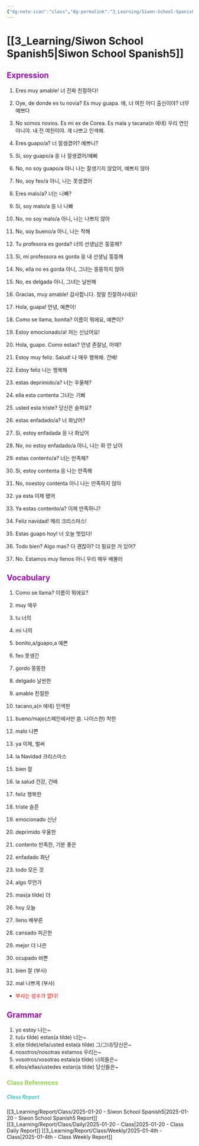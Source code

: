 ```yaml
---
{"dg-note-icon":"class","dg-permalink":"3_Learning/Siwon-School-Spanish5","created-date":"2025-01-20 9:13:27 pm","date":"2025-01-20","type":"class","tags":["class","spanish"],"aliases":null,"name":"Siwon School Spanish","courseName":"NEW 왕초보 탈출 파닉스","dg-publish":true,"permalink":"/3_Learning/Siwon-School-Spanish5/","dgPassFrontmatter":true,"noteIcon":"class"}
---
```



# [[3_Learning/Siwon School Spanish5\|Siwon School Spanish5]]
## <font color="#9d0ab3">Expression</font>
1. Eres muy amable! 너 진짜 친절하다!
2. Oye, de donde es tu novia? Es muy guapa. 얘, 너 여친 어디 출신이야? 너무 예쁘다
3. No somos novios. Es mi ex de Corea. Es mala y tacana(n 에녜) 우리 연인 아니야. 내 전 여친이야. 걔 나쁘고 인색해.
4. Eres guapo/a? 너 잘생겼어? 예쁘니?
5. Si, soy guapo/a 응 나 잘생겼어/예뻐
6. No, no soy guapo/a 아니 나는 잘생기지 않았어, 예쁘지 않아
7. No, soy feo/a 아니, 나는 못생겼어
8. Eres malo/a? 너는 나빠?
9. Si, soy malo/a 응 나 나빠
10. No, no soy malo/a 아니, 나는 나쁘지 않아
11. No, soy bueno/a 아니, 나는 착해
12. Tu profesora es gorda? 너의 선생님은 뚱뚱해?
13. Si, mi professora es gorda 응 내 선생님 뚱뚱해
14. No, ella no es gorda 아니, 그녀는 뚱뚱하지 않아
15. No, es delgada 아니, 그녀는 날씬해
16. Gracias, muy amable! 감사합니다. 정말 친절하시네요!
17. Hola, guapa! 안녕, 예쁜이!
18. Como se llama, bonita? 이름이 뭐에요, 예쁜이?

1. Estoy emocionado/a! 저는 신났어요!
2. Hola, guapo. Como estas? 안녕 존잘남, 어때?
3. Estoy muy feliz. Salud! 나 매우 행복해. 건배!
4. Estoy feliz 나는 행복해
5. estas deprimido/a? 너는 우울해?
6. ella esta contenta 그녀는 기뻐
7. usted esta triste? 당신은 슬퍼요?
8. estas enfadado/a? 너 화났어?
9. Si, estoy enfadada 응 나 화났어
10. No, no estoy enfadado/a 아니, 나는 화 안 났어
11. estas contento/a? 너는 만족해?
12. Si, estoy contenta 응 나는 만족해
13. No, noestoy contenta 아니 나는 만족하지 않아
14. ya esta 이제 됐어
15. Ya estas contento/a? 이제 만족하니?
16. Feliz navidad! 메리 크리스마스!

1. Estas guapo hoy! 너 오늘 멋있다!
2. Todo bien? Algo mas? 다 괜찮아? 더 필요한 거 있어?
3. No. Estamos muy llenos 아니 우리 매우 배불러
## <font color="#9d0ab3">Vocabulary</font>
1. Como se llama? 이름이 뭐에요?
2. muy 매우
3. tu 너의
4. mi 나의
5. bonito,a/guapo,a 예쁜
6. feo 못생긴
7. gordo 뚱뚱한
8. delgado 날씬한
9. amable 친절한
10. tacano,a(n 에녜) 인색한
11. bueno/majo(스페인에서만 씀. 나이스한) 착한
12. malo 나쁜

1. ya 이제, 벌써
2. la Navidad 크리스마스
3. bien 잘
4. la salud 건강, 건배
5. feliz 행복한
6. triste 슬픈
7. emocionado 신난
8. deprimido 우울한
9. contento 만족한, 기분 좋은
10. enfadado 화난

1. todo 모든 것
2. algo 무언가
3. mas(a tilde) 더
4. hoy 오늘
5. lleno 배부른
6. cansado 피곤한
7. mejor 더 나은
8. ocupado 바쁜
9. bien 잘 (부사)
10. mal 나쁘게 (부사)
- <font color="#ff0000">부사는 성수가 없다!</font>
## <font color="#9d0ab3">Grammar</font>
1. yo estoy 나는~
2. tu(u tilde) estas(a tilde) 너는~
3. el(e tilde)/ella/usted esta(a tilde) 그/그녀/당신은~
4. nosotros/nosotras estamos 우리는~
5. vosotros/vosotras estais(a tilde) 너희들은~
6. ellos/ellas/ustedes estan(a tilde) 당신들은~


















### <font color="#92d050">Class References</font>
##### <font color="#41c9cb">Class Report</font>
[[3_Learning/Report/Class/2025-01-20 - Siwon School Spanish5\|2025-01-20 - Siwon School Spanish5 Report]]
[[3_Learning/Report/Class/Daily/2025-01-20 - Class\|2025-01-20 - Class Daily Report]]
[[3_Learning/Report/Class/Weekly/2025-01-4th - Class\|2025-01-4th - Class Weekly Report]]





